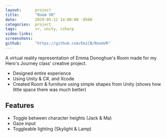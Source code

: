 ```yaml
---
layout:      project
title:       "Room VR"
date:        2019-05-12 14:00:00 -0500
categories:  project
tags:        vr, unity, csharp
video-links: 
screenshots: 
github:      "https://github.com/EmiCB/RoomVR"
---
```


A virtual reality representation of Emma Donoghue's *Room* made for my Hero's Journey class' creative project.

<!--more-->

- Designed entire experience
- Using Unity & C#, and Xcode
- Created Room & furniture using simple shapes from Unity (shows how little space there was much better)

## Features
- Toggle between character heights (Jack & Ma)
- Gaze input
- Toggleable lighting (Skylight & Lamp)